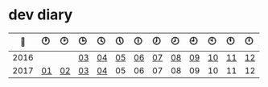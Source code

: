 # dev diary

| :calendar: | :clock1: | :clock2: | :clock3: | :clock4: | :clock5: | :clock6: | :clock7: | :clock8: | :clock9: | :clock10: | :clock11: | :clock12: |
:-----:|:-- |:-- |:-- |:-- |:-- |:-- |:-- |:-- |:-- |:-- |:-- |:-- |
| 2016 |    |    | [03](/2016/03.md) | [04](/2016/04.md) | [05](/2016/05.md) | [06](/2016/06.md) | [07](/2016/07.md) | [08](/2016/08.md) | [09](/2016/09.md) | [10](/2016/10.md) | [11](/2016/11.md) | [12](/2016/12.md) |
| 2017 | [01](/2017/01.md) | [02](/2017/02.md) | [03](/2017/03.md) | [04](/2017/04.md) | 05 | 06 | 07 | 08 | 09 | 10 | 11 | 12 |

